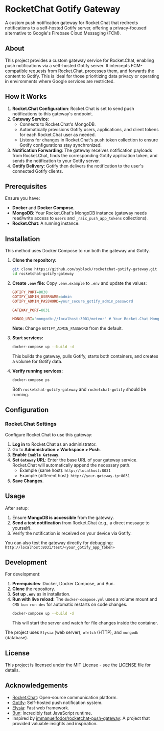 # RocketChat Gotify Gateway

A custom push notification gateway for Rocket.Chat that redirects notifications to a self-hosted Gotify server, offering a privacy-focused alternative to Google's Firebase Cloud Messaging (FCM).

## About

This project provides a custom gateway service for Rocket.Chat, enabling push notifications via a self-hosted Gotify server. It intercepts FCM-compatible requests from Rocket.Chat, processes them, and forwards the content to Gotify. This is ideal for those prioritizing data privacy or operating in environments where Google services are restricted.

## How it Works

1.  **Rocket.Chat Configuration**: Rocket.Chat is set to send push notifications to this gateway's endpoint.
2.  **Gateway Service**:
      * Connects to Rocket.Chat's MongoDB.
      * Automatically provisions Gotify users, applications, and client tokens for each Rocket.Chat user as needed.
      * Listens for changes in Rocket.Chat's push token collection to ensure Gotify configurations stay synchronized.
3.  **Notification Forwarding**: The gateway receives notification payloads from Rocket.Chat, finds the corresponding Gotify application token, and sends the notification to your Gotify server.
4.  **Gotify Delivery**: Gotify then delivers the notification to the user's connected Gotify clients.

## Prerequisites

Ensure you have:

  - **Docker** and **Docker Compose**.
  - **MongoDB**: Your Rocket.Chat's MongoDB instance (gateway needs read/write access to `users` and `_raix_push_app_tokens` collections).
  - **Rocket.Chat**: A running instance.

## Installation

This method uses Docker Compose to run both the gateway and Gotify.

1.  **Clone the repository:**

    ```bash
    git clone https://github.com/syblock/rocketchat-gotify-gateway.git
    cd rocketchat-gotify-gateway
    ```

2.  **Create `.env` file:**
    Copy `.env.example` to `.env` and update the values:

    ```ini
    GOTIFY_PORT=8030
    GOTIFY_ADMIN_USERNAME=admin
    GOTIFY_ADMIN_PASSWORD=your_secure_gotify_admin_password

    GATEWAY_PORT=8031

    MONGO_URI="mongodb://localhost:3001/meteor" # Your Rocket.Chat MongoDB URI
    ```

    **Note:** Change `GOTIFY_ADMIN_PASSWORD` from the default.

3.  **Start services:**

    ```bash
    docker-compose up --build -d
    ```

    This builds the gateway, pulls Gotify, starts both containers, and creates a volume for Gotify data.

4.  **Verify running services:**

    ```bash
    docker-compose ps
    ```

    Both `rocketchat-gotify-gateway` and `rocketchat-gotify` should be running.

## Configuration

### Rocket.Chat Settings

Configure Rocket.Chat to use this gateway:

1.  **Log in** to Rocket.Chat as an administrator.
2.  Go to **Administration \> Workspace \> Push**.
3.  **Enable `Enable Gateway`**.
4.  **Set `Gateway` URL**: Enter the base URL of your gateway service. Rocket.Chat will automatically append the necessary path.
      * Example (same host): `http://localhost:8031`
      * Example (different host): `http://your-gateway-ip:8031`
5.  **Save Changes**.

## Usage

After setup:

1.  Ensure **MongoDB is accessible** from the gateway.
2.  **Send a test notification** from Rocket.Chat (e.g., a direct message to yourself).
3.  Verify the notification is received on your device via Gotify.

You can also test the gateway directly for debugging:
`http://localhost:8031/test/<your_gotify_app_token>`

## Development

For development:

1.  **Prerequisites**: Docker, Docker Compose, and Bun.
2.  **Clone** the repository.
3.  **Set up `.env`** as in installation.
4.  **Run with live reload**: The `docker-compose.yml` uses a volume mount and `CMD bun run dev` for automatic restarts on code changes.
    ```bash
    docker-compose up --build -d
    ```
    This will start the server and watch for file changes inside the container.

The project uses `Elysia` (web server), `ofetch` (HTTP), and `mongodb` (database).

## License

This project is licensed under the MIT License - see the [LICENSE](LICENSE) file for details.

## Acknowledgements

  - [Rocket.Chat](https://rocket.chat/): Open-source communication platform.
  - [Gotify](https://gotify.net/): Self-hosted push notification system.
  - [Elysia](https://elysiajs.com/): Fast web framework.
  - [Bun](https://bun.sh/): Incredibly fast JavaScript runtime.
  - Inspired by [immanuelfodor/rocketchat-push-gateway](https://github.com/immanuelfodor/rocketchat-push-gateway): A project that provided valuable insights and inspiration.